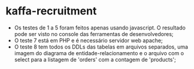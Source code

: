 # kaffa-recruitment
- Os testes de 1 a 5 foram feitos apenas usando javascript. O resultado pode ser visto no console das ferramentas de desenvolvedores;
- O teste 7 está em PHP e é necessário servidor web apache;
- O teste 8 tem todos os DDLs das tabelas em arquivos separados, uma imagem do diagrama de entidade-relacionamento 
e o arquivo com o select para a listagem de 'orders' com a contagem de 'products';
